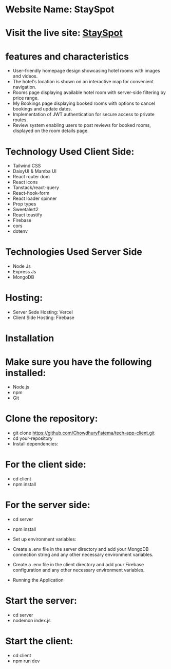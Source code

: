 # Website Name: StaySpot

# Visit the live site: [StaySpot](https://stay-spot-7d4c9.web.app)

<!-- # Selected Category:  assignment_category_0004 -->

# features and characteristics
- User-friendly homepage design showcasing hotel rooms with images and videos.
- The hotel's location is shown on an interactive map for convenient navigation.
- Rooms page displaying available hotel room with server-side filtering by price range.
- My Bookings page displaying booked rooms with options to cancel bookings and update dates.
- Implementation of JWT authentication for secure access to private routes.
- Review system enabling users to post reviews for booked rooms, displayed on the room details page.

# Technology Used Client Side:
- Tailwind CSS
- DaisyUI & Mamba UI
- React router dom
- React icons
- Tanstack/react-query
- React-hook-form
- React loader spinner
- Prop types
- Sweetalert2
- React toastify
- Firebase
- cors
- dotenv

# Technologies Used Server Side
- Node Js
- Express Js
- MongoDB

# Hosting:
- Server Sede Hosting: Vercel
- Client Side Hosting: Firebase

# Installation
# Make sure you have the following installed:
- Node.js
- npm
- Git

# Clone the repository:
- git clone https://github.com/ChowdhuryFatema/tech-app-client.git
- cd your-repository
- Install dependencies:

# For the client side:
- cd client
- npm install

# For the server side:
- cd server 

- npm install 

- Set up environment variables:

- Create a .env file in the server directory and add your MongoDB connection string and any other necessary environment variables.

- Create a .env file in the client directory and add your Firebase configuration and any other necessary environment variables.

- Running the Application

# Start the server:
- cd server
- nodemon index.js

# Start the client:
- cd client
- npm run dev
